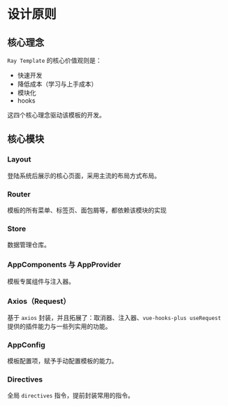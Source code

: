 # 设计原则

## 核心理念

`Ray Template` 的核心价值观则是：

- 快速开发
- 降低成本（学习与上手成本）
- 模块化
- hooks

这四个核心理念驱动该模板的开发。

## 核心模块

### Layout

登陆系统后展示的核心页面，采用主流的布局方式布局。

### Router

模板的所有菜单、标签页、面包屑等，都依赖该模块的实现

### Store

数据管理仓库。

### AppComponents 与 AppProvider

模板专属组件与注入器。

### Axios（Request）

基于 `axios` 封装，并且拓展了：取消器、注入器、`vue-hooks-plus useRequest` 提供的插件能力与一些列实用的功能。

### AppConfig

模板配置项，赋予手动配置模板的能力。

### Directives

全局 `directives` 指令，提前封装常用的指令。

